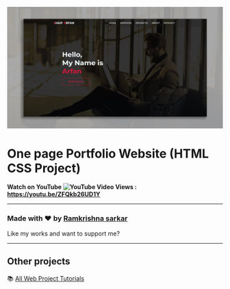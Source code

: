 ![Watch Now](./img/Design.jpg)
# One page Portfolio Website (HTML CSS Project)
**Watch on YouTube ![YouTube Video Views](https://img.shields.io/youtube/views/ZFQkb26UD1Y?style=social) : https://youtu.be/ZFQkb26UD1Y**

---

### Made with ❤️ by [Ramkrishna sarkar](https://www.youtube.com/@Introbird586)

Like my works and want to support me?

---

## Other projects

📚 [All Web Project Tutorials](https://github.com/404codeERROR)
  


